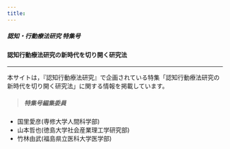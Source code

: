 ```yaml
---
title:
---
```


#####  認知・行動療法研究 特集号
#### 認知行動療法研究の新時代を切り開く研究法


<!-- Go to www.addthis.com/dashboard to customize your tools --> <script type="text/javascript" src="//s7.addthis.com/js/300/addthis_widget.js#pubid=ra-5e849e1c9f5e5bf2"></script>

-----

本サイトは，『認知行動療法研究』で企画されている特集「認知行動療法研究の新時代を切り開く研究法」に関する情報を掲載しています。

>##### 特集号編集委員 

- 国里愛彦(専修大学人間科学部) 
- 山本哲也(徳島大学社会産業理工学研究部)
- 竹林由武(福島県立医科大学医学部)

